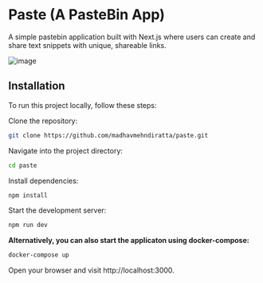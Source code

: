 # Paste (A PasteBin App)
A simple pastebin application built with Next.js where users can create and share text snippets with unique, shareable links.

![image](https://github.com/madhavmehndiratta/paste/assets/43489174/8df6d30f-cc13-4c5b-95f9-df26d2cf77a1)


## Installation
To run this project locally, follow these steps:

Clone the repository:
```bash
git clone https://github.com/madhavmehndiratta/paste.git
```

Navigate into the project directory:
```bash
cd paste
```

Install dependencies:
```bash
npm install
```

Start the development server:
```bash
npm run dev
```

**Alternatively, you can also start the applicaton using docker-compose:**

```bash
docker-compose up
```
Open your browser and visit http://localhost:3000.
